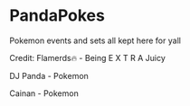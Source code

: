 # PandaPokes
Pokemon events and sets all kept here for yall

Credit:
Flamerds🔥 - Being E X T R A Juicy

DJ Panda - Pokemon

Cainan - Pokemon
